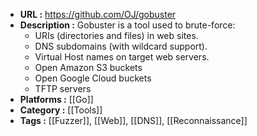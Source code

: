- **URL :** https://github.com/OJ/gobuster
- **Description :** Gobuster is a tool used to brute-force:
	- URIs (directories and files) in web sites.
	- DNS subdomains (with wildcard support).
	- Virtual Host names on target web servers.
	- Open Amazon S3 buckets
	- Open Google Cloud buckets
	- TFTP servers
- **Platforms :** [[Go]]
- **Category :** [[Tools]]
- **Tags :** [[Fuzzer]], [[Web]], [[DNS]], [[Reconnaissance]]